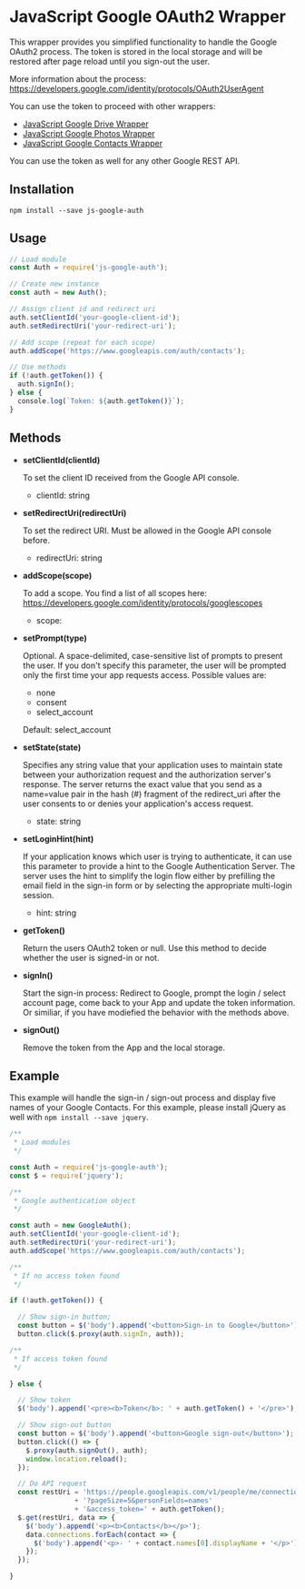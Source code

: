# JavaScript Google OAuth2 Wrapper

This wrapper provides you simplified functionality to handle the Google OAuth2 process. The token is stored in the local storage and will be restored after page reload until you sign-out the user.

More information about the process:
https://developers.google.com/identity/protocols/OAuth2UserAgent

You can use the token to proceed with other wrappers:

* [JavaScript Google Drive Wrapper](https://github.com/scriptPilot/js-google-drive)
* [JavaScript Google Photos Wrapper](https://github.com/scriptPilot/js-google-photos)
* [JavaScript Google Contacts Wrapper](https://github.com/scriptPilot/js-google-contacts)

You can use the token as well for any other Google REST API.

## Installation

`npm install --save js-google-auth`

## Usage

```js
// Load module
const Auth = require('js-google-auth');

// Create new instance
const auth = new Auth();

// Assign client id and redirect uri
auth.setClientId('your-google-client-id');
auth.setRedirectUri('your-redirect-uri');

// Add scope (repeat for each scope)
auth.addScope('https://www.googleapis.com/auth/contacts');

// Use methods
if (!auth.getToken()) {
  auth.signIn();
} else {
  console.log(`Token: ${auth.getToken()}`);
}
```

## Methods

* **setClientId(clientId)**

  To set the client ID received from the Google API console.

  * clientId: string

* **setRedirectUri(redirectUri)**

  To set the redirect URI. Must be allowed in the Google API console before.

  * redirectUri: string

* **addScope(scope)**

  To add a scope. You find a list of all scopes here:
  https://developers.google.com/identity/protocols/googlescopes

  * scope: <string>
  
* **setPrompt(type)**

  Optional. A space-delimited, case-sensitive list of prompts to present the user. If you don't specify this parameter, the user will be prompted only the first time your app requests access. Possible values are:

  * none
  * consent
  * select_account

  Default: select_account

* **setState(state)**

  Specifies any string value that your application uses to maintain state between your authorization request and the authorization server's response. The server returns the exact value that you send as a name=value pair in the hash (#) fragment of the redirect_uri after the user consents to or denies your application's access request.

  * state: string

* **setLoginHint(hint)**

  If your application knows which user is trying to authenticate, it can use this parameter to provide a hint to the Google Authentication Server. The server uses the hint to simplify the login flow either by prefilling the email field in the sign-in form or by selecting the appropriate multi-login session.

  - hint: string

* **getToken()**

  Return the users OAuth2 token or null. Use this method to decide whether the user is signed-in or not.

* **signIn()**

  Start the sign-in process: Redirect to Google, prompt the login / select account page, come back to your App and update the token information. Or similiar, if you have modiefied the behavior with the methods above.

* **signOut()**

  Remove the token from the App and the local storage.

## Example

This example will handle the sign-in / sign-out process and display five names of your Google Contacts.
For this example, please install jQuery as well with `npm install --save jquery`.

```js
/**
 * Load modules
 */

const Auth = require('js-google-auth');
const $ = require('jquery');

/**
 * Google authentication object
 */

const auth = new GoogleAuth();
auth.setClientId('your-google-client-id');
auth.setRedirectUri('your-redirect-uri');
auth.addScope('https://www.googleapis.com/auth/contacts');

/**
 * If no access token found
 */

if (!auth.getToken()) {

  // Show sign-in button;
  const button = $('body').append('<button>Sign-in to Google</button>');
  button.click($.proxy(auth.signIn, auth));

/**
 * If access token found
 */

} else {

  // Show token
  $('body').append('<pre><b>Token</b>: ' + auth.getToken() + '</pre>');

  // Show sign-out button
  const button = $('body').append('<button>Google sign-out</button>');
  button.click(() => {
    $.proxy(auth.signOut(), auth);
    window.location.reload();
  });

  // Do API request
  const restUri = 'https://people.googleapis.com/v1/people/me/connections'
                + '?pageSize=5&personFields=names'
                + '&access_token=' + auth.getToken();
  $.get(restUri, data => {
    $('body').append('<p><b>Contacts</b></p>');
    data.connections.forEach(contact => {
      $('body').append('<p>- ' + contact.names[0].displayName + '</p>');
    });
  });

}
```
